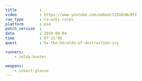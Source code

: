 ```yaml
---
title          :
video          : https://www.youtube.com/embed/tZIG6nWv9FI
run_type       : ta-wiki-rules
platform       : ps4
patch_version  : 
date           : 2019-08-04
time           : 07'21"95
quest          : 9★-the-heralds-of-destruction-cry

runners:
    - zelda-hunter

weapons:
    - insect-glaive
---
```

